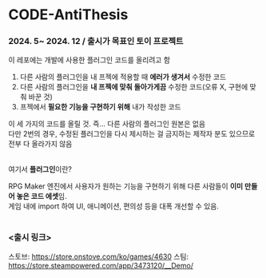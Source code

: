 # CODE-AntiThesis
### 2024. 5~ 2024. 12 / 출시가 목표인 토이 프로젝트

이 레포에는 개발에 사용한 플러그인 코드를 올리려고 함

1) 다른 사람의 플러그인을 내 프젝에 적용할 때 <b>에러가 생겨서</b> 수정한 코드
2) 다른 사람의 플러그인을 <b>내 프젝에 맞춰 돌아가게끔</b> 수정한 코드(오류 X, 구현에 맞춰 바꾼 것)
3) 프젝에서 <b>필요한 기능을 구현하기 위해</b> 내가 작성한 코드

이 세 가지의 코드를 올릴 것. 즉... 다른 사람의 플러그인 원본은 없음<br>
다만 2번의 경우, 수정된 플러그인을 다시 제시하는 걸 금지하는 제작자 분도 있으므로 전부 다 올라가지 않음

<br>
여기서 <b>플러그인</b>이란?

RPG Maker 엔진에서 사용자가 원하는 기능을 구현하기 위해 다른 사람들이 <b>이미 만들어 놓은 코드 에셋</b>임.<br> 게임 내에 import 하여 UI, 애니메이션, 편의성 등을 대폭 개선할 수 있음.
<br><br>



### <출시 링크><br>
스토브: https://store.onstove.com/ko/games/4630
스팀: https://store.steampowered.com/app/3473120/__Demo/
